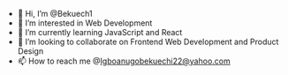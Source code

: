 - 👋 Hi, I’m @Bekuech1
- 👀 I’m interested in Web Development
- 🌱 I’m currently learning JavaScript and React
- 💞️ I’m looking to collaborate on Frontend Web Development and Product Design
- 📫 How to reach me @Igboanugobekuechi22@yahoo.com

<!---
Bekuech1/Bekuech1 is a ✨ special ✨ repository because its `README.md` (this file) appears on your GitHub profile.
You can click the Preview link to take a look at your changes.
--->
